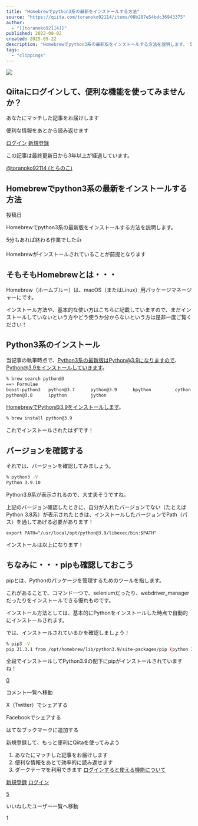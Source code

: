 ```yaml
---
title: "Homebrewでpython3系の最新をインストールする方法"
source: "https://qiita.com/toranoko92114/items/08b287e54bdc36943375"
author:
  - "[[toranoko92114]]"
published: 2022-08-02
created: 2025-09-22
description: "Homebrewでpython3系の最新版をインストールする方法を説明します。 5分もあれば終わる作業でした👍 Homebrewがインストールされていることが前提となります そもそもHomebrewとは・・・ Homebrew（ホームブルー）は、macOS（または..."
tags:
  - "clippings"
---
```

![](https://relay-dsp.ad-m.asia/dmp/sync/bizmatrix?pid=c3ed207b574cf11376&d=x18o8hduaj&uid=)

## Qiitaにログインして、便利な機能を使ってみませんか？

あなたにマッチした記事をお届けします

便利な情報をあとから読み返せます

[ログイン](https://qiita.com/login?callback_action=login_or_signup&redirect_to=%2Ftoranoko92114%2Fitems%2F08b287e54bdc36943375&realm=qiita) [新規登録](https://qiita.com/signup?callback_action=login_or_signup&redirect_to=%2Ftoranoko92114%2Fitems%2F08b287e54bdc36943375&realm=qiita)

この記事は最終更新日から3年以上が経過しています。

[@toranoko92114 (とらのこ)](https://qiita.com/toranoko92114)

## Homebrewでpython3系の最新をインストールする方法

投稿日

Homebrewでpython3系の最新版をインストールする方法を説明します。

5分もあれば終わる作業でした👍

Homebrewがインストールされていることが前提となります

## そもそもHomebrewとは・・・

Homebrew（ホームブルー）は、macOS（またはLinux）用パッケージマネージャーにです。

インストール方法や、基本的な使い方はこちらに記載していますので、まだインストールしていないという方やどう使うか分からないという方は是非一度ご覧ください！

## Python3系のインストール

当記事の執筆時点で、Python3系の最新版はPython@3.9になりますので、Python@3.9をインストールしていきます。

```bash
% brew search python@3
==> Formulae
boost-python3   python@3.7      python@3.9      bpython         cython
python@3.8      ipython         jython
```

HomebrewでPython@3.9をインストールします。

```bash
% brew install python@3.9
```

これでインストールされたはずです！

## バージョンを確認する

それでは、バージョンを確認してみましょう。

```bash
% python3 -V                
Python 3.9.10
```

Python3.9系が表示されるので、大丈夫そうですね。

上記のバージョン確認したときに、自分が入れたバージョンでない（たとえばPython 3.8系）が表示されたときは、インストールしたバージョンでPath（パス）を通してあげる必要があります！

`export PATH="/usr/local/opt/python@3.9/libexec/bin:$PATH"`

インストールは以上になります！

## ちなみに・・・pipも確認しておこう

pipとは、Pythonのパッケージを管理するためのツールを指します。

これがあることで、コマンド一つで、seleniumだったり、webdriver\_managerだったりをインストールできる優れものです。

インストール方法としては、基本的にPythonをインストールした時点で自動的にインストールされます。

では、インストールされているかを確認しましょう！

```bash
% pip3 -V
pip 21.3.1 from /opt/homebrew/lib/python3.9/site-packages/pip (python 3.9)
```

全段でインストールしてPython3.9の配下にpipがインストールされていますね！

[0](https://qiita.com/toranoko92114/items/#comments)

コメント一覧へ移動

X（Twitter）でシェアする

Facebookでシェアする

はてなブックマークに追加する

新規登録して、もっと便利にQiitaを使ってみよう

1. あなたにマッチした記事をお届けします
2. 便利な情報をあとで効率的に読み返せます
3. ダークテーマを利用できます
[ログインすると使える機能について](https://help.qiita.com/ja/articles/qiita-login-user)

[新規登録](https://qiita.com/signup?callback_action=login_or_signup&redirect_to=%2Ftoranoko92114%2Fitems%2F08b287e54bdc36943375&realm=qiita) [ログイン](https://qiita.com/login?callback_action=login_or_signup&redirect_to=%2Ftoranoko92114%2Fitems%2F08b287e54bdc36943375&realm=qiita)

[5](https://qiita.com/toranoko92114/items/08b287e54bdc36943375/likers)

いいねしたユーザー一覧へ移動

1